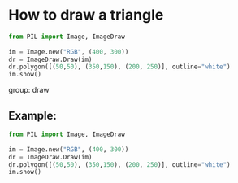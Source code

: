 # How to draw a triangle

```python
from PIL import Image, ImageDraw
  
im = Image.new("RGB", (400, 300))  
dr = ImageDraw.Draw(im)
dr.polygon([(50,50), (350,150), (200, 250)], outline="white")
im.show()
```


group: draw

## Example: 
```python
from PIL import Image, ImageDraw
  
im = Image.new("RGB", (400, 300))  
dr = ImageDraw.Draw(im)
dr.polygon([(50,50), (350,150), (200, 250)], outline="white")
im.show()
```

